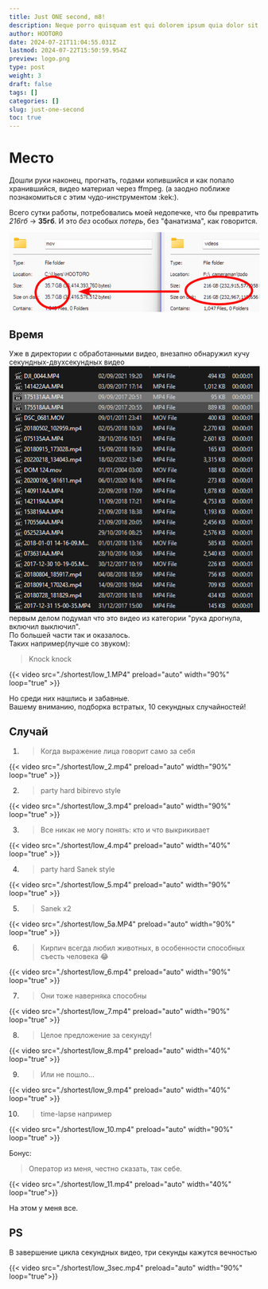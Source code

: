 ```yaml
---
title: Just ONE second, m8!
description: Neque porro quisquam est qui dolorem ipsum quia dolor sit amet, consectetur, adipisci velit...
author: HOOTORO
date: 2024-07-21T11:04:55.031Z
lastmod: 2024-07-22T15:50:59.954Z
preview: logo.png
type: post
weight: 3
draft: false
tags: []
categories: []
slug: just-one-second
toc: true
---
```


# Место

Дошли руки наконец, прогнать, годами копившийся и как попало хранившийся, видео материал через ffmpeg.
(а заодно поближе познакомиться с этим чудо-инструментом :kek:).

Всего сутки работы, потребовались моей недопечке, что бы превратить _216гб_ -> **35гб**.
И это _без_ особых _потерь_, без "фанатизма", как говорится.

![compare](image.png)

## Время

Уже в директории с обработанными видео, внезапно обнаружил кучу секундных-двухсекундных видео
![alt text](20240721_3122_explorer_Buttery.png)
первым делом подумал что это видео из категории "рука дрогнула, включил выключил".  
По большей части так и оказалось.  
Таких например(лучше со звуком):

> Knock knock

{{< video src="./shortest/low_1.MP4" preload="auto" width="90%" loop="true" >}}

Но среди них нашлись и забавные.  
Вашему вниманию, подборка встратых, 10 секундных случайностей!

## Случай

1. > Когда выражение лица говорит само за себя

{{< video src="./shortest/low_2.mp4" preload="auto" width="90%" loop="true" >}}

2. > party hard bibirevo style

{{< video src="./shortest/low_3.mp4" preload="auto" width="90%" loop="true" >}}

3. > Все никак не могу понять: кто и что выкрикивает

{{< video src="./shortest/low_4.mp4" preload="auto" width="40%" loop="true" >}}

4. > party hard Sanek style

{{< video src="./shortest/low_5.mp4" preload="auto" width="90%" loop="true" >}}

5. > Sanek x2

{{< video src="./shortest/low_5a.MP4" preload="auto" width="90%" loop="true" >}}

6. > Кирпич всегда любил животных, в особенности способных съесть человека 😂

{{< video src="./shortest/low_6.mp4" preload="auto" width="90%" loop="true" >}}

7. > Они тоже наверняка способны

{{< video src="./shortest/low_7.mp4" preload="auto" width="90%" loop="true" >}}

8. > Целое предложение за секунду!

{{< video src="./shortest/low_8.mp4" preload="auto" width="40%" loop="true" >}}

9. > Или не пошло...

{{< video src="./shortest/low_9.mp4" preload="auto" width="40%" loop="true" >}}

10. > time-lapse например

{{< video src="./shortest/low_10.mp4" preload="auto" width="90%" loop="true" >}}

Бонус:

> Оператор из меня, честно сказать, так себе.

{{< video src="./shortest/low_11.mp4" preload="auto" width="40%" loop="true">}}

На этом у меня все.

## PS

В завершение цикла секундных видео, три секунды кажутся вечностью

{{< video src="./shortest/low_3sec.mp4" preload="auto" width="90%" loop="true">}}
